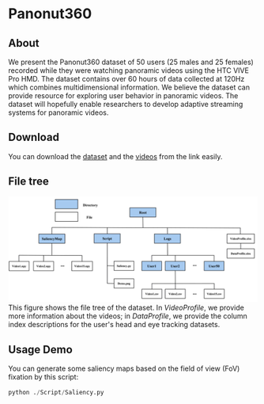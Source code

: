 # Panonut360

## About
We present the Panonut360 dataset of 50 users (25 males and 25 females) recorded while they were watching panoramic videos using the HTC VIVE Pro HMD. The dataset contains over 60 hours of data collected at 120Hz which combines multidimensional information. We believe the dataset can provide resource for exploring user behavior in panoramic videos. The dataset will hopefully enable researchers to develop adaptive streaming systems for panoramic videos.

## Download
You can download the [dataset](https://drive.google.com/drive/folders/1g85yjNeFpTD_R6mMyQk9hy7oQrWaRiE_)  and the [videos](https://drive.google.com/drive/folders/1Nmi7QxqnQ7srXQXIQxdYWd1PV72-WMHm) from the link easily.

## File tree
![alt text](img/filetree.png)
This figure shows the file tree of the dataset. In *VideoProfile*, we provide more information about the videos; in *DataProfile*, we provide the column index descriptions for the user's head and eye tracking datasets.

## Usage Demo
You can generate some saliency maps based on the field of view (FoV) fixation by this script:

```python
python ./Script/Saliency.py
```

